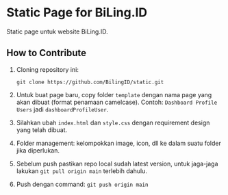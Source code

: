 # Static Page for BiLing.ID

Static page untuk website BiLing.ID.

## How to Contribute

1. Cloning repository ini:
   ```
   git clone https://github.com/BilingID/static.git
   ```
2. Untuk buat page baru, copy folder `template` dengan nama page yang akan dibuat (format penamaan camelcase). Contoh: `Dashboard Profile Users` jadi `dashboardProfileUser`.

3. Silahkan ubah `index.html` dan `style.css` dengan requirement design yang telah dibuat.

4. Folder management: kelompokkan image, icon, dll ke dalam suatu folder jika diperlukan.

5. Sebelum push pastikan repo local sudah latest version, untuk jaga-jaga lakukan `git pull origin main` terlebih dahulu.

6. Push dengan command: `git push origin main`
